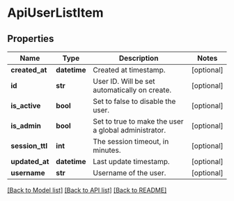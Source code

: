 # ApiUserListItem

## Properties
Name | Type | Description | Notes
------------ | ------------- | ------------- | -------------
**created_at** | **datetime** | Created at timestamp. | [optional] 
**id** | **str** | User ID. Will be set automatically on create. | [optional] 
**is_active** | **bool** | Set to false to disable the user. | [optional] 
**is_admin** | **bool** | Set to true to make the user a global administrator. | [optional] 
**session_ttl** | **int** | The session timeout, in minutes. | [optional] 
**updated_at** | **datetime** | Last update timestamp. | [optional] 
**username** | **str** | Username of the user. | [optional] 

[[Back to Model list]](../README.md#documentation-for-models) [[Back to API list]](../README.md#documentation-for-api-endpoints) [[Back to README]](../README.md)


